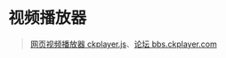# 视频播放器

> [网页视频播放器 ckplayer.js](http://www.ckplayer.com/down/)、[论坛 bbs.ckplayer.com](https://bbs.ckplayer.com)

